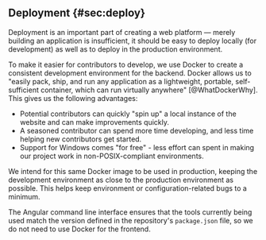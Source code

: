## Deployment {#sec:deploy}

Deployment is an important part of creating a web platform — merely building an application is insufficient, it should be easy to deploy locally (for development) as well as to deploy in the production environment.

To make it easier for contributors to develop, we use Docker to create a consistent development environment for the backend. Docker allows us to "easily pack, ship, and run any application as a lightweight, portable, self-sufficient container, which can run virtually anywhere" [@WhatDockerWhy]. This gives us the following advantages:

- Potential contributors can quickly "spin up" a local instance of the website and can make improvements quickly.
- A seasoned contributor can spend more time developing, and less time helping new contributors get started.
- Support for Windows comes "for free" - less effort can spent in making our project work in non-POSIX-compliant environments.

We intend for this same Docker image to be used in production, keeping the development environment as close to the production environment as possible. This helps keep environment or configuration-related bugs to a minimum.

The Angular command line interface ensures that the tools currently being used match the version defined in the repository's `package.json` file, so we do not need to use Docker for the frontend.
